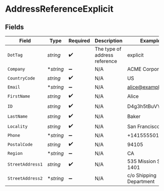 # AddressReferenceExplicit


## Fields

| Field                         | Type                          | Required                      | Description                   | Example                       |
| ----------------------------- | ----------------------------- | ----------------------------- | ----------------------------- | ----------------------------- |
| `DotTag`                      | *string*                      | :heavy_check_mark:            | The type of address reference | explicit                      |
| `Company`                     | **string*                     | :heavy_minus_sign:            | N/A                           | ACME Corporation              |
| `CountryCode`                 | *string*                      | :heavy_check_mark:            | N/A                           | US                            |
| `Email`                       | **string*                     | :heavy_minus_sign:            | N/A                           | alice@example.com             |
| `FirstName`                   | *string*                      | :heavy_check_mark:            | N/A                           | Alice                         |
| `ID`                          | *string*                      | :heavy_check_mark:            | N/A                           | D4g3h5tBuVYK9                 |
| `LastName`                    | *string*                      | :heavy_check_mark:            | N/A                           | Baker                         |
| `Locality`                    | *string*                      | :heavy_check_mark:            | N/A                           | San Francisco                 |
| `Phone`                       | **string*                     | :heavy_minus_sign:            | N/A                           | +14155550199                  |
| `PostalCode`                  | *string*                      | :heavy_check_mark:            | N/A                           | 94105                         |
| `Region`                      | **string*                     | :heavy_minus_sign:            | N/A                           | CA                            |
| `StreetAddress1`              | *string*                      | :heavy_check_mark:            | N/A                           | 535 Mission St, Ste 1401      |
| `StreetAddress2`              | **string*                     | :heavy_minus_sign:            | N/A                           | c/o Shipping Department       |
